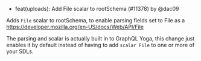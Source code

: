 - feat(uploads): Add File scalar to rootSchema (#11378) by @dac09

Adds `File` scalar to rootSchema, to enable parsing fields set to File as a https://developer.mozilla.org/en-US/docs/Web/API/File

The parsing and scalar is actually built in to GraphQL Yoga, this change just enables it by default instead of having to add `scalar File` to one or more of your SDLs.
